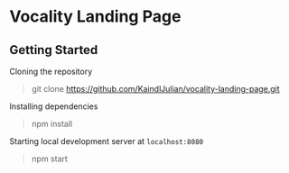 # Vocality Landing Page
## Getting Started
Cloning the repository
> git clone https://github.com/KaindlJulian/vocality-landing-page.git

Installing dependencies
> npm install

Starting local development server at `localhost:8080`
> npm start
